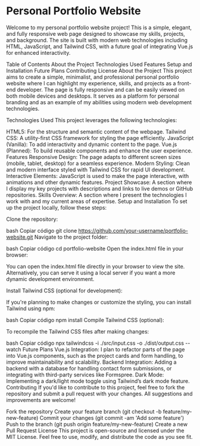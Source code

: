 # Personal Portfolio Website

Welcome to my personal portfolio website project! This is a simple, elegant, and fully responsive web page designed to showcase my skills, projects, and background. The site is built with modern web technologies including HTML, JavaScript, and Tailwind CSS, with a future goal of integrating Vue.js for enhanced interactivity.

Table of Contents
About the Project
Technologies Used
Features
Setup and Installation
Future Plans
Contributing
License
About the Project
This project aims to create a simple, minimalist, and professional personal portfolio website where I can highlight my experience, skills, and projects as a front-end developer. The page is fully responsive and can be easily viewed on both mobile devices and desktops. It serves as a platform for personal branding and as an example of my abilities using modern web development technologies.

Technologies Used
This project leverages the following technologies:

HTML5: For the structure and semantic content of the webpage.
Tailwind CSS: A utility-first CSS framework for styling the page efficiently.
JavaScript (Vanilla): To add interactivity and dynamic content to the page.
Vue.js (Planned): To build reusable components and enhance the user experience.
Features
Responsive Design: The page adapts to different screen sizes (mobile, tablet, desktop) for a seamless experience.
Modern Styling: Clean and modern interface styled with Tailwind CSS for rapid UI development.
Interactive Elements: JavaScript is used to make the page interactive, with animations and other dynamic features.
Project Showcase: A section where I display my key projects with descriptions and links to live demos or GitHub repositories.
Skills Overview: A section where I present the technologies I work with and my current areas of expertise.
Setup and Installation
To set up the project locally, follow these steps:

Clone the repository:

bash
Copiar código
git clone https://github.com/your-username/portfolio-website.git
Navigate to the project folder:

bash
Copiar código
cd portfolio-website
Open the index.html file in your browser:

You can open the index.html file directly in your browser to view the site. Alternatively, you can serve it using a local server if you want a more dynamic development environment.

Install Tailwind CSS (optional for development):

If you're planning to make changes or customize the styling, you can install Tailwind using npm:

bash
Copiar código
npm install
Compile Tailwind CSS (optional):

To recompile the Tailwind CSS files after making changes:

bash
Copiar código
npx tailwindcss -i ./src/input.css -o ./dist/output.css --watch
Future Plans
Vue.js Integration: I plan to refactor parts of the page into Vue.js components, such as the project cards and form handling, to improve maintainability and scalability.
Backend Integration: Adding a backend with a database for handling contact form submissions, or integrating with third-party services like Formspree.
Dark Mode: Implementing a dark/light mode toggle using Tailwind’s dark mode feature.
Contributing
If you'd like to contribute to this project, feel free to fork the repository and submit a pull request with your changes. All suggestions and improvements are welcome!

Fork the repository
Create your feature branch (git checkout -b feature/my-new-feature)
Commit your changes (git commit -am 'Add some feature')
Push to the branch (git push origin feature/my-new-feature)
Create a new Pull Request
License
This project is open-source and licensed under the MIT License. Feel free to use, modify, and distribute the code as you see fit.

